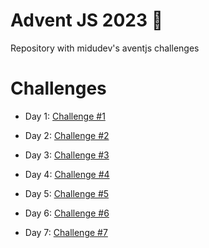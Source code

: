 # Advent JS 2023 🎉

Repository with midudev's aventjs challenges

# Challenges

- Day 1: [Challenge #1](https://github.com/harguello92/advent-js-2023/tree/main/Challenge%20%231)

- Day 2: [Challenge #2](https://github.com/harguello92/advent-js-2023/tree/main/Challenge%20%232)

- Day 3: [Challenge #3](https://github.com/harguello92/advent-js-2023/tree/main/Challenge%20%233)

- Day 4: [Challenge #4](https://github.com/harguello92/advent-js-2023/tree/main/Challenge%20%234)

- Day 5: [Challenge #5](https://github.com/harguello92/advent-js-2023/tree/main/Challenge%20%235)

- Day 6: [Challenge #6](https://github.com/harguello92/advent-js-2023/tree/main/Challenge%20%236)

- Day 7: [Challenge #7](https://github.com/harguello92/advent-js-2023/tree/main/Challenge%20%237)
